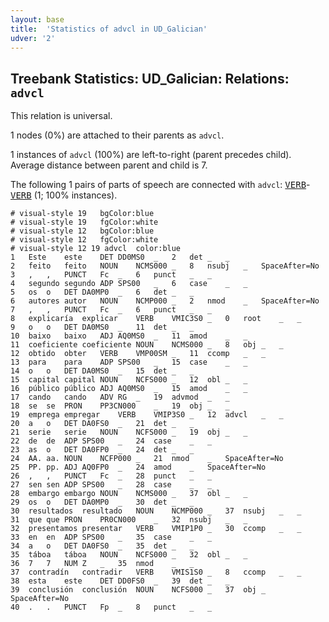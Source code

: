 ```yaml
---
layout: base
title:  'Statistics of advcl in UD_Galician'
udver: '2'
---
```


## Treebank Statistics: UD_Galician: Relations: `advcl`

This relation is universal.

1 nodes (0%) are attached to their parents as `advcl`.

1 instances of `advcl` (100%) are left-to-right (parent precedes child).
Average distance between parent and child is 7.

The following 1 pairs of parts of speech are connected with `advcl`: <tt><a href="gl-pos-VERB.html">VERB</a></tt>-<tt><a href="gl-pos-VERB.html">VERB</a></tt> (1; 100% instances).


~~~ conllu
# visual-style 19	bgColor:blue
# visual-style 19	fgColor:white
# visual-style 12	bgColor:blue
# visual-style 12	fgColor:white
# visual-style 12 19 advcl	color:blue
1	Este	este	DET	DD0MS0	_	2	det	_	_
2	feito	feito	NOUN	NCMS000	_	8	nsubj	_	SpaceAfter=No
3	,	,	PUNCT	Fc	_	6	punct	_	_
4	segundo	segundo	ADP	SPS00	_	6	case	_	_
5	os	o	DET	DA0MP0	_	6	det	_	_
6	autores	autor	NOUN	NCMP000	_	2	nmod	_	SpaceAfter=No
7	,	,	PUNCT	Fc	_	6	punct	_	_
8	explicaría	explicar	VERB	VMIC3S0	_	0	root	_	_
9	o	o	DET	DA0MS0	_	11	det	_	_
10	baixo	baixo	ADJ	AQ0MS0	_	11	amod	_	_
11	coeficiente	coeficiente	NOUN	NCMS000	_	8	obj	_	_
12	obtido	obter	VERB	VMP00SM	_	11	ccomp	_	_
13	para	para	ADP	SPS00	_	15	case	_	_
14	o	o	DET	DA0MS0	_	15	det	_	_
15	capital	capital	NOUN	NCFS000	_	12	obl	_	_
16	público	público	ADJ	AQ0MS0	_	15	amod	_	_
17	cando	cando	ADV	RG	_	19	advmod	_	_
18	se	se	PRON	PP3CN000	_	19	obj	_	_
19	emprega	empregar	VERB	VMIP3S0	_	12	advcl	_	_
20	a	o	DET	DA0FS0	_	21	det	_	_
21	serie	serie	NOUN	NCFS000	_	19	obj	_	_
22	de	de	ADP	SPS00	_	24	case	_	_
23	as	o	DET	DA0FP0	_	24	det	_	_
24	AA.	aa.	NOUN	NCFP000	_	21	nmod	_	SpaceAfter=No
25	PP.	pp.	ADJ	AQ0FP0	_	24	amod	_	SpaceAfter=No
26	,	,	PUNCT	Fc	_	28	punct	_	_
27	sen	sen	ADP	SPS00	_	28	case	_	_
28	embargo	embargo	NOUN	NCMS000	_	37	obl	_	_
29	os	o	DET	DA0MP0	_	30	det	_	_
30	resultados	resultado	NOUN	NCMP000	_	37	nsubj	_	_
31	que	que	PRON	PR0CN000	_	32	nsubj	_	_
32	presentamos	presentar	VERB	VMIP1P0	_	30	ccomp	_	_
33	en	en	ADP	SPS00	_	35	case	_	_
34	a	o	DET	DA0FS0	_	35	det	_	_
35	táboa	táboa	NOUN	NCFS000	_	32	obl	_	_
36	7	7	NUM	Z	_	35	nmod	_	_
37	contradín	contradir	VERB	VMIS1S0	_	8	ccomp	_	_
38	esta	este	DET	DD0FS0	_	39	det	_	_
39	conclusión	conclusión	NOUN	NCFS000	_	37	obj	_	SpaceAfter=No
40	.	.	PUNCT	Fp	_	8	punct	_	_

~~~


